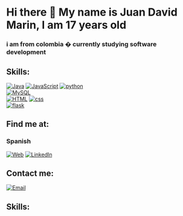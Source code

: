# Hi there 👋 My name is Juan David Marin, I am 17 years old
### i am from colombia � currently studying software development


## Skills:
[![Java](https://img.shields.io/badge/Java-#FF0000?style=for-the-badge&logo=java&logoColor=white&labelColor=101010)]()
[![JavaScript](https://img.shields.io/badge/JavaScript-informational?style=for-the-badge&logo=javascript&logoColor=F7DF1E&labelColor=101010)]()
[![python](https://img.shields.io/badge/python-F7DF1E?style=for-the-badge&logo=python&logoColor=blue&labelColor=101010 )]() 
</br>
[![MySQL](https://img.shields.io/badge/MySQL-?style=for-the-badge&logo=mysql&logoColor=white&labelColor=101010)]()
</br>
[![HTML](https://img.shields.io/badge/HTML-orange?style=for-the-badge&logo=HTML&logoColor=orange&labelColor=101010)]()
[![css](https://img.shields.io/badge/css-blue?style=for-the-badge&logo=css&logoColor=orange&labelColor=101010)]()
</br>
[![flask](https://img.shields.io/badge/flask-F7DF1E?style=for-the-badge&logo=flask&logoColor=white&labelColor=101010)]()

## Find me at:

### Spanish
[![Web](https://img.shields.io/badge/Mi_Sitio_Web-devexperto.com-14a1f0?style=for-the-badge&logo=wordpress&logoColor=white&labelColor=101010)](https://devexperto.com)
[![LinkedIn](https://img.shields.io/badge/LinkedIn-Antonio_Leiva-0077B5?style=for-the-badge&logo=linkedin&logoColor=white&labelColor=101010)](https://devexperto.com/linkedin)

## Contact me:

[![Email](https://img.shields.io/badge/EMAIL-devexperto.com-44a3f1?style=for-the-badge&logo=gmail&logoColor=white&labelColor=101010)](https://devexperto.com/contacto)


## Skills:



